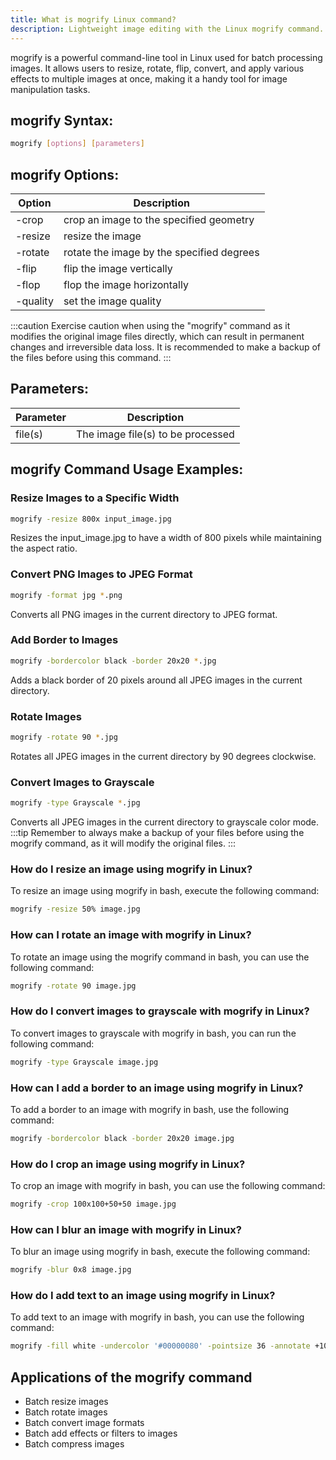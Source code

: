 ```yaml
---
title: What is mogrify Linux command?
description: Lightweight image editing with the Linux mogrify command. Resize, rotate, or apply filters to multiple images at once effortlessly.
---
```


mogrify is a powerful command-line tool in Linux used for batch processing images. It allows users to resize, rotate, flip, convert, and apply various effects to multiple images at once, making it a handy tool for image manipulation tasks.

## mogrify Syntax:
```bash
mogrify [options] [parameters]
```

## mogrify Options:
| Option            | Description                               |
|-------------------|-------------------------------------------|
| -crop <geometry>  | crop an image to the specified geometry   |
| -resize <geometry>| resize the image                            |
| -rotate <degrees> | rotate the image by the specified degrees|
| -flip             | flip the image vertically                  |
| -flop             | flop the image horizontally               |
| -quality <value>  | set the image quality                      |

:::caution
Exercise caution when using the "mogrify" command as it modifies the original image files directly, which can result in permanent changes and irreversible data loss. It is recommended to make a backup of the files before using this command.
:::

## Parameters:
| Parameter    | Description                         |
|--------------|-------------------------------------|
| file(s)      | The image file(s) to be processed   |
## mogrify Command Usage Examples:
### Resize Images to a Specific Width
```bash
mogrify -resize 800x input_image.jpg
```
Resizes the input_image.jpg to have a width of 800 pixels while maintaining the aspect ratio.

### Convert PNG Images to JPEG Format
```bash
mogrify -format jpg *.png
```
Converts all PNG images in the current directory to JPEG format.

### Add Border to Images
```bash
mogrify -bordercolor black -border 20x20 *.jpg
```
Adds a black border of 20 pixels around all JPEG images in the current directory.

### Rotate Images
```bash
mogrify -rotate 90 *.jpg
```
Rotates all JPEG images in the current directory by 90 degrees clockwise.

### Convert Images to Grayscale
```bash
mogrify -type Grayscale *.jpg
```
Converts all JPEG images in the current directory to grayscale color mode.
:::tip
Remember to always make a backup of your files before using the mogrify command, as it will modify the original files.
:::

### How do I resize an image using mogrify in Linux?
To resize an image using mogrify in bash, execute the following command:
```bash
mogrify -resize 50% image.jpg
```

### How can I rotate an image with mogrify in Linux?
To rotate an image using the mogrify command in bash, you can use the following command:
```bash
mogrify -rotate 90 image.jpg
```

### How do I convert images to grayscale with mogrify in Linux?
To convert images to grayscale with mogrify in bash, you can run the following command:
```bash
mogrify -type Grayscale image.jpg
```

### How can I add a border to an image using mogrify in Linux?
To add a border to an image with mogrify in bash, use the following command:
```bash
mogrify -bordercolor black -border 20x20 image.jpg
```

### How do I crop an image using mogrify in Linux?
To crop an image with mogrify in bash, you can use the following command:
```bash
mogrify -crop 100x100+50+50 image.jpg
```

### How can I blur an image with mogrify in Linux?
To blur an image using mogrify in bash, execute the following command:
```bash
mogrify -blur 0x8 image.jpg
```

### How do I add text to an image using mogrify in Linux?
To add text to an image with mogrify in bash, you can use the following command:
```bash
mogrify -fill white -undercolor '#00000080' -pointsize 36 -annotate +100+100 'Example Text' image.jpg
```
## Applications of the mogrify command

- Batch resize images
- Batch rotate images
- Batch convert image formats
- Batch add effects or filters to images
- Batch compress images